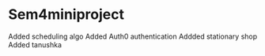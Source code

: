 # Sem4miniproject

Added scheduling algo
Added Auth0 authentication
Addded stationary shop 
Added tanushka